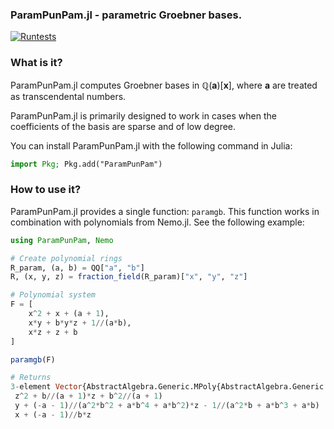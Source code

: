 ### ParamPunPam.jl - parametric Groebner bases.

[![Runtests](https://github.com/sumiya11/ParamPunPam.jl/actions/workflows/Runtests.yml/badge.svg)](https://github.com/sumiya11/ParamPunPam.jl/actions/workflows/Runtests.yml)

### What is it?

ParamPunPam.jl computes Groebner bases in $\mathbb{Q}(\mathbf{a})[\mathbf{x}]$, where $\mathbf{a}$ are treated as transcendental numbers.

ParamPunPam.jl is primarily designed to work in cases when the coefficients of the basis are sparse and of low degree.

You can install ParamPunPam.jl with the following command in Julia:

```julia
import Pkg; Pkg.add("ParamPunPam")
```

### How to use it?

ParamPunPam.jl provides a single function: `paramgb`.
This function works in combination with polynomials from Nemo.jl.
See the following example:

```julia
using ParamPunPam, Nemo

# Create polynomial rings
R_param, (a, b) = QQ["a", "b"]
R, (x, y, z) = fraction_field(R_param)["x", "y", "z"]

# Polynomial system
F = [
    x^2 + x + (a + 1),
    x*y + b*y*z + 1//(a*b),
    x*z + z + b
]

paramgb(F)

# Returns
3-element Vector{AbstractAlgebra.Generic.MPoly{AbstractAlgebra.Generic.FracFieldElem{fmpq_mpoly}}}:
 z^2 + b//(a + 1)*z + b^2//(a + 1)
 y + (-a - 1)//(a^2*b^2 + a*b^4 + a*b^2)*z - 1//(a^2*b + a*b^3 + a*b)
 x + (-a - 1)//b*z
```
